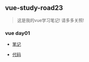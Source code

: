 ## vue-study-road23 ##

> 这是我的vue学习笔记! 请多多关照!

### vue day01 ###

- [笔记](./notes/vueday01.md "笔记")

- [代码](./vueday01 "代码")